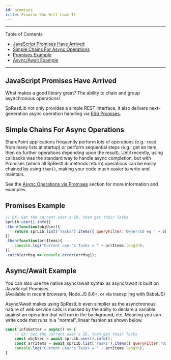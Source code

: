 ```yaml
---
id: promises
title: Promise You Will Love It
---
```

**************************************************************************************************
Table of Contents
- [JavaScript Promises Have Arrived](#javascript-promises-have-arrived)
- [Simple Chains For Async Operations](#simple-chains-for-async-operations)
- [Promises Example](#promises-example)
- [Async/Await Example](#async-await-example)
**************************************************************************************************

## JavaScript Promises Have Arrived

What makes a good library great?  The ability to chain and group asynchronous operations!

SpRestLib not only provides a simple REST interface, it also delivers next-generation
async operation handling via [ES6 Promises](http://www.datchley.name/es6-promises/).

## Simple Chains For Async Operations

SharePoint applications frequently perform lots of operations (e.g.: read from many lists at startup)
or perform sequential steps (e.g.: get an item, then do further operations depending upon the result).
Until recently, using callbacks was the standard way to handle async completion, but with Promises
(which all SpRestLib methods return) operations can be easily chained by using `then()`, making your code
much easier to write and maintain.

See the [Async Operations via Promises](#async-operations-via-promises) section for more information and examples.

## Promises Example
```javascript
// EX: Get the current user's ID, then get their Tasks
sprLib.user().info()
.then(function(objUser){
    return sprLib.list('Tasks').items({ queryFilter:'Owner/Id eq ' + objUser.Id });
})
.then(function(arrItems){
    console.log("Current user's Tasks = " + arrItems.length);
})
.catch(errMsg => console.error(errMsg));
```

## Async/Await Example
You can also use the native async/await syntax as async/await is built on JavaScript Promises.  
(Available in recent browsers, Node.JS 8.6+, or via transpiling with BabelJS)

Async/Await makes using SpRestLib even simplier as the asynchronous nature of web service calls is
masked by the abilty to declare a variable against an operation that will run in the background, etc.
Meaning you can write code that runs in a "normal", linear fashion as shown below.

```javascript
const infoGetter = async() => {
    // EX: Get the current user's ID, then get their Tasks
    const objUser = await sprLib.user().info();
    const arrItems = await sprLib.list('Tasks').items({ queryFilter:'Owner/Id eq ' + objUser.Id });
    console.log("Current user's Tasks = " + arrItems.length);
}
```
